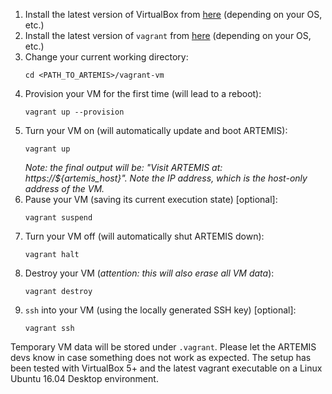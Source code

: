 1. Install the latest version of VirtualBox from [here](https://www.virtualbox.org/wiki/Downloads) (depending on your OS, etc.)
2. Install the latest version of `vagrant` from [here](https://www.vagrantup.com/downloads.html) (depending on your OS, etc.)
3. Change your current working directory:
   ```
   cd <PATH_TO_ARTEMIS>/vagrant-vm
   ```
4. Provision your VM for the first time (will lead to a reboot):
   ```
   vagrant up --provision
   ```
5. Turn your VM on (will automatically update and boot ARTEMIS):
   ```
   vagrant up
   ```
   *Note: the final output will be: "Visit ARTEMIS at: https://${artemis_host}". Note the IP address, which is the host-only address of the VM.*
6. Pause your VM (saving its current execution state) [optional]:
   ```
   vagrant suspend
   ```
7. Turn your VM off (will automatically shut ARTEMIS down):
   ```
   vagrant halt
   ```
8. Destroy your VM (*attention: this will also erase all VM data*):
   ```
   vagrant destroy
   ```
9. `ssh` into your VM (using the locally generated SSH key) [optional]:
   ```
   vagrant ssh
   ```

Temporary VM data will be stored under `.vagrant`.
Please let the ARTEMIS devs know in case something does not work as expected.
The setup has been tested with VirtualBox 5+ and the latest vagrant executable on a Linux Ubuntu 16.04 Desktop environment.
